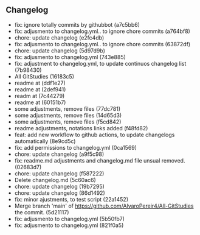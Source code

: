 ## Changelog

- fix: ignore totally commits by githubbot (a7c5bb6)
- fix: adjusmento to changelog.yml.. to ignore chore commits (a764bf8)
- chore: update changelog (e2fc4db)
- fix: adjusmento to changelog.yml.. to ignore chore commits (63872df)
- chore: update changelog (5d97d9b)
- fix: adjusmento to changelog.yml (743e885)
- fix: adjustment to changelog.yml, to update continuos changelog list (7b98430)
- All GitStudies (16183c5)
- readme at (ddf1e27)
- readme at (2def941)
- readm at (7c44279)
- readme at (60151b7)
- some adjustments, remove files (77dc781)
- some adjustments, remove files (14d65d3)
- some adjustments, remove files (f5cd842)
- readme adjustments, notations links added (f48fd82)
- feat: add new workflow to github actions, to update changelogs automatically (8e9cd5c)
- fix: add permissions to changelog.yml (0ca1569)
- chore: update changelog (a9f5c98)
- fix: readme.md adjustments and changelog.md file unsual removed. (02683d7)
- chore: update changelog (f587222)
- Delete changelog.md (5c60ac6)
- chore: update changelog (19b7295)
- chore: update changelog (86d1492)
- fix: minor ajustments, to test script (22a1452)
- Merge branch 'main' of https://github.com/AlvaroPereir4/All-GitStudies the commit. (5d21117)
- fix: adjusmento to changelog.yml (5b50fb7)
- fix: adjusmento to changelog.yml (821f0a5)
